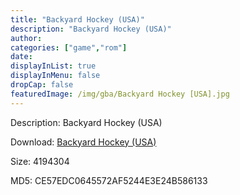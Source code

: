 ```yaml
---
title: "Backyard Hockey (USA)"
description: "Backyard Hockey (USA)"
author: 
categories: ["game","rom"]
date: 
displayInList: true
displayInMenu: false
dropCap: false
featuredImage: /img/gba/Backyard Hockey [USA].jpg
---
```


Description: Backyard Hockey (USA)

Download: <a style="text-decoration:underline;" href="https://mega.nz/#!uTA2ESJT!PT0G5sj1twfADYZklVrPWBjrHf-LCA6byrYQzTiEv3w" target = "_blank" rel = "nofollow" > Backyard Hockey (USA)</a>

Size: 4194304

MD5: CE57EDC0645572AF5244E3E24B586133

